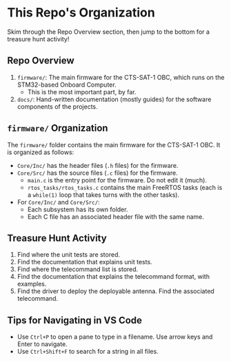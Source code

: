 # This Repo's Organization

Skim through the Repo Overview section, then jump to the bottom for a treasure hunt activity!

## Repo Overview

1. `firmware/`: The main firmware for the CTS-SAT-1 OBC, which runs on the STM32-based Onboard Computer.
    * This is the most important part, by far.
2. `docs/`: Hand-written documentation (mostly guides) for the software components of the projects.

## `firmware/` Organization

The `firmware/` folder contains the main firmware for the CTS-SAT-1 OBC. It is organized as follows:
* `Core/Inc/` has the header files (`.h` files) for the firmware.
* `Core/Src/` has the source files (`.c` files) for the firmware.
    * `main.c` is the entry point for the firmware. Do not edit it (much).
    * `rtos_tasks/rtos_tasks.c` contains the main FreeRTOS tasks (each is a `while(1)` loop that takes turns with the other tasks).
* For `Core/Inc/` and `Core/Src/`:
    * Each subsystem has its own folder.
    * Each C file has an associated header file with the same name.

## Treasure Hunt Activity

1. Find where the unit tests are stored.
2. Find the documentation that explains unit tests.
3. Find where the telecommand list is stored.
4. Find the documentation that explains the telecommand format, with examples.
5. Find the driver to deploy the deployable antenna. Find the associated telecommand.


## Tips for Navigating in VS Code

* Use `Ctrl+P` to open a pane to type in a filename. Use arrow keys and Enter to navigate.
* Use `Ctrl+Shift+F` to search for a string in all files.
